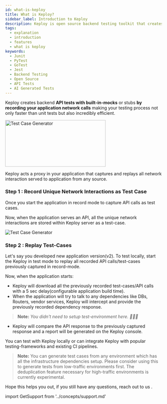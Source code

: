 ```yaml
---
id: what-is-keploy
title: What is Keploy?
sidebar_label: Introduction to Keploy
description: Keploy is open source backend testing toolkit that creates tests and mocks faster than unit tests, from user-traffic.
tags:
  - explanation
  - introduction
  - features
  - what is keploy
keywords:
  - Junit
  - PyTest
  - GoTest
  - Jest
  - Backend Testing
  - Open Source
  - API Tests
  - AI Generated Tests
---
```


Keploy creates backend **API tests with built-in-mocks** or stubs **by recording your application network calls** making
your testing process not only faster than unit tests but also incredibly efficient.

<img src="/docs/gif/record-tc.gif" alt="Test Case Generator" width="80%" height="150" />

Keploy acts a proxy in your application that captures and replays all network interaction served to application from any
source.

### Step 1 : Record Unique Network Interactions as Test Case

Once you start the application in record mode to capture API calls as test cases.

Now, when the application serves an API, all the unique network interactions are stored within Keploy server as a
test-case.

<div style={{backgroundColor:'white', padding:'10px', display:'inline-block', borderRadius:'8px'}}>
  <img src="/docs/gif/how-keploy-works.gif" alt="Test Case Generator" />
</div>

### Step 2 : Replay Test-Cases

Let's say you developed new application version(v2). To test locally, start the Keploy in test mode to replay all
recorded API calls/test-cases previously captured in record-mode.

Now, when the application starts:

- Keploy will download all the previously recorded test-cases/API calls with a 5 sec delay(configurable application
  build time).
- When the application will try to talk to any dependencies like DBs, Routers, vendor services, Keploy will intercept
  and provide the previously recorded dependency response.

> **Note:** _You didn't need to setup test-environment here. 🙅🏻‍♀️_

- Keploy will compare the API response to the previously captured response and a report will be generated on the Keploy
  console.

You can test with Keploy locally or can integrate Keploy with popular testing-frameworks and existing CI pipelines.

> **Note:** You can generate test cases from any environment which has all the infrastructure dependencies setup. Please consider using this to generate tests from low-traffic environments first. The deduplication feature necessary for high-traffic environments is currently experimental.

Hope this helps you out, if you still have any questions, reach out to us .

import GetSupport from '../concepts/support.md'

<GetSupport/>
